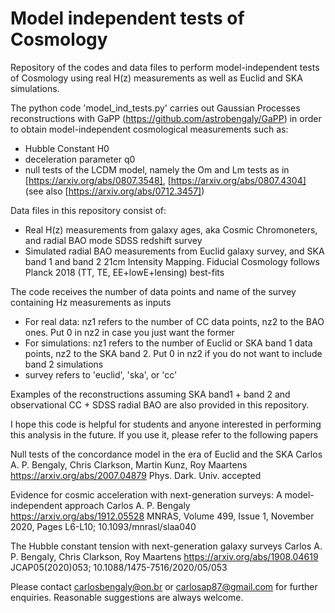 # Model independent tests of Cosmology
Repository of the codes and data files to perform model-independent tests of Cosmology using real H(z) measurements as well as Euclid and SKA simulations.

The python code 'model_ind_tests.py' carries out Gaussian Processes reconstructions with GaPP (https://github.com/astrobengaly/GaPP) in order to obtain model-independent cosmological measurements such as: 
  - Hubble Constant H0 
  - deceleration parameter q0
  - null tests of the LCDM model, namely the Om and Lm tests as in [https://arxiv.org/abs/0807.3548], [https://arxiv.org/abs/0807.4304] (see also [https://arxiv.org/abs/0712.3457])

Data files in this repository consist of: 
  - Real H(z) measurements from galaxy ages, aka Cosmic Chromoneters, and radial BAO mode SDSS redshift survey
  - Simulated radial BAO measurements from Euclid galaxy survey, and SKA band 1 and band 2 21cm Intensity Mapping. Fiducial Cosmology follows Planck 2018 (TT, TE, EE+lowE+lensing) best-fits 

The code receives the number of data points and name of the survey containing Hz measurements as inputs
  - For real data: nz1 refers to the number of CC data points, nz2 to the BAO ones. Put 0 in nz2 in case you just want the former 
  - For simulations: nz1 refers to the number of Euclid or SKA band 1 data points, nz2 to the SKA band 2. Put 0 in nz2 if you do not want to include band 2 simulations
  - survey refers to 'euclid', 'ska', or 'cc'

Examples of the reconstructions assuming SKA band1 + band 2 and observational CC + SDSS radial BAO are also provided in this repository. 

I hope this code is helpful for students and anyone interested in performing this analysis in the future. If you use it, please refer to the following papers

Null tests of the concordance model in the era of Euclid and the SKA 
Carlos A. P. Bengaly, Chris Clarkson, Martin Kunz, Roy Maartens
https://arxiv.org/abs/2007.04879 
Phys. Dark. Univ. accepted

Evidence for cosmic acceleration with next-generation surveys: A model-independent approach
Carlos A. P. Bengaly
https://arxiv.org/abs/1912.05528
MNRAS, Volume 499, Issue 1, November 2020, Pages L6-L10; 10.1093/mnrasl/slaa040

The Hubble constant tension with next-generation galaxy surveys
Carlos A. P. Bengaly, Chris Clarkson, Roy Maartens
https://arxiv.org/abs/1908.04619
JCAP05(2020)053; 10.1088/1475-7516/2020/05/053

Please contact carlosbengaly@on.br or carlosap87@gmail.com for further enquiries. Reasonable suggestions are always welcome. 
